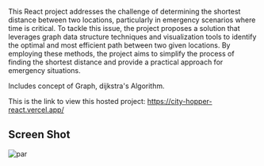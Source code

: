 This React project addresses the challenge of determining the shortest distance between two locations, particularly in emergency scenarios where time is critical. To tackle this issue, the project proposes a solution that leverages graph data structure techniques and visualization tools to identify the optimal and most efficient path between two given locations. By employing these methods, the project aims to simplify the process of finding the shortest distance and provide a practical approach for emergency situations.

Includes concept of Graph, dijkstra's Algorithm.

This is the link to view this hosted project: https://city-hopper-react.vercel.app/

## Screen Shot

![par](https://github.com/nikhilkumarv500/CityHopperReact/assets/135054796/8f508421-3449-40f3-b27a-ccbb59dcbca1)



